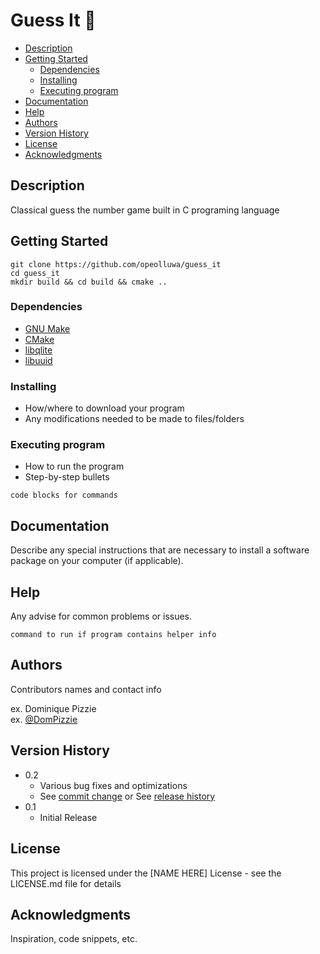  # Guess It 👋
- [Description](#description)
- [Getting Started](#getting-started)
  - [Dependencies](#dependencies)
  - [Installing](#installing)
  - [Executing program](#executing-program)
- [Documentation](#documentation)
- [Help](#help)
- [Authors](#authors)
- [Version History](#version-history)
- [License](#license)
- [Acknowledgments](#acknowledgments)
    
## Description

Classical guess the number game built in C programing language

## Getting Started

```shell
git clone https://github.com/opeolluwa/guess_it
cd guess_it 
mkdir build && cd build && cmake .. 
```

### Dependencies

- [GNU Make](https:gnu.org/software/make)
- [CMake]()
- [libqlite]()
- [libuuid](https://github.com/cloudbase/libuuid/blob/master/uuid.h)

### Installing

- How/where to download your program
- Any modifications needed to be made to files/folders

### Executing program

- How to run the program
- Step-by-step bullets

```
code blocks for commands
```

## Documentation

Describe any special instructions that are necessary to install a software package on your computer (if applicable).

## Help

Any advise for common problems or issues.

```
command to run if program contains helper info
```

## Authors

Contributors names and contact info

ex. Dominique Pizzie  
ex. [@DomPizzie](https://twitter.com/dompizzie)

## Version History

- 0.2
  - Various bug fixes and optimizations
  - See [commit change]() or See [release history]()
- 0.1
  - Initial Release

## License

This project is licensed under the [NAME HERE] License - see the LICENSE.md file for details

## Acknowledgments

Inspiration, code snippets, etc.
        